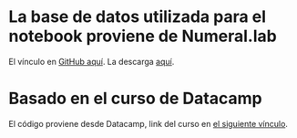 # La base de datos utilizada para el notebook proviene de Numeral.lab
El vínculo en [GitHub aquí](https://github.com/adinamarca/adinamarca.github.io/blob/master/bbddnumeralab-covid19.csv). La descarga [aquí](adinamarca.github.io/bbddnumeralab-covid19.csv).

# Basado en el curso de Datacamp
El código proviene desde Datacamp, link del curso en [el siguiente vínculo](https://learn.datacamp.com/courses/introduction-to-matplotlib).
